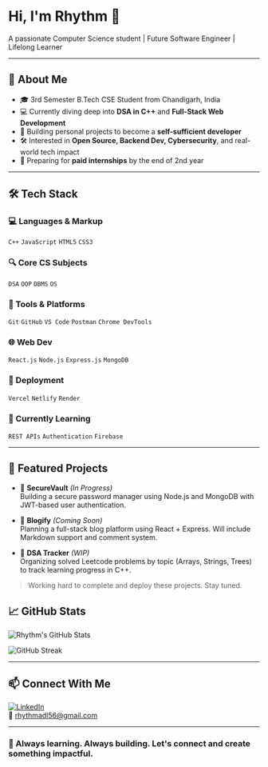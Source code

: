 # Hi, I'm Rhythm 👋  
A passionate Computer Science student | Future Software Engineer | Lifelong Learner

---

## 🚀 About Me
- 🎓 3rd Semester B.Tech CSE Student from Chandigarh, India  
- 💻 Currently diving deep into **DSA in C++** and **Full-Stack Web Development**
- 🧠 Building personal projects to become a **self-sufficient developer**
- 🛠️ Interested in **Open Source, Backend Dev, Cybersecurity**, and real-world tech impact
- 🎯 Preparing for **paid internships** by the end of 2nd year

---

## 🛠 Tech Stack

### 💻 Languages & Markup
`C++` `JavaScript` `HTML5` `CSS3`

### 🔍 Core CS Subjects
`DSA` `OOP` `DBMS` `OS`

### 🔧 Tools & Platforms
`Git` `GitHub` `VS Code` `Postman` `Chrome DevTools`

### 🌐 Web Dev
`React.js` `Node.js` `Express.js` `MongoDB`

### 🚀 Deployment
`Vercel` `Netlify` `Render`

### 🧪 Currently Learning
`REST APIs` `Authentication` `Firebase`

---

## 📂 Featured Projects

- 🔐 **SecureVault** *(In Progress)*  
  Building a secure password manager using Node.js and MongoDB with JWT-based user authentication.

- 📝 **Blogify** *(Coming Soon)*  
  Planning a full-stack blog platform using React + Express. Will include Markdown support and comment system.

- 🧠 **DSA Tracker** *(WIP)*  
  Organizing solved Leetcode problems by topic (Arrays, Strings, Trees) to track learning progress in C++.

> Working hard to complete and deploy these projects. Stay tuned.

## 📈 GitHub Stats

![Rhythm's GitHub Stats](https://github-readme-stats.vercel.app/api?username=rhythmadl56&show_icons=true&theme=tokyonight&hide_border=true)

![GitHub Streak](https://streak-stats.demolab.com?user=rhythmadl56&theme=tokyonight&hide_border=true)

---

## 📫 Connect With Me

[![LinkedIn](https://img.shields.io/badge/LinkedIn-blue?style=flat-square&logo=linkedin)](https://linkedin.com/in/rhythmadl)  
📧 rhythmadl56@gmail.com

---

### 🧠 Always learning. Always building. Let's connect and create something impactful.
